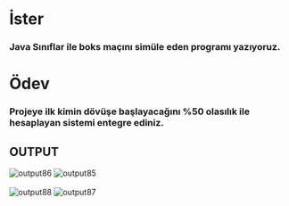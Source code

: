 # İster
### Java Sınıflar ile boks maçını simüle eden programı yazıyoruz.

# Ödev
### Projeye ilk kimin dövüşe başlayacağını %50 olasılık ile hesaplayan sistemi entegre ediniz.

## **OUTPUT**
![output86](https://user-images.githubusercontent.com/74976052/132958926-a4bb812c-fce1-42c7-b71d-594f6262c361.png)
![output85](https://user-images.githubusercontent.com/74976052/132958927-21b6d244-2f38-4eac-a9b6-61467e1f27c3.png)  
<br>
![output88](https://user-images.githubusercontent.com/74976052/132958924-71174a88-aea8-4b6e-834a-163359e07177.png)
![output87](https://user-images.githubusercontent.com/74976052/132958925-66cb7eec-cae0-4e2b-8f5e-6c8de26e529d.png)